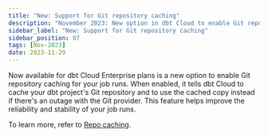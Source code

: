 ```yaml
---
title: "New: Support for Git repository caching"
description: "November 2023: New option in dbt Cloud to enable Git repository caching for your job runs."
sidebar_label: "New: Support for Git repository caching"
sidebar_position: 07
tags: [Nov-2023]
date: 2023-11-29
---
```


Now available for dbt Cloud Enterprise plans is a new option to enable Git repository caching for your job runs. When enabled, it tells dbt Cloud to cache your dbt project's Git repository and to use the cached copy instead if there's an outage with the Git provider. This feature helps improve the reliability and stability of your job runs. 

To learn more, refer to [Repo caching](/docs/deploy/deploy-environments#repo-caching).

<Lightbox src="/img/docs/deploy/example-repo-caching.png" width="85%" title="Example of the Repository caching option" />